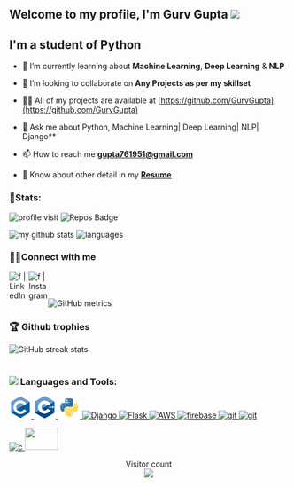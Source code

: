 ## Welcome to my profile, I'm Gurv Gupta <img src="https://media.giphy.com/media/hvRJCLFzcasrR4ia7z/giphy.gif" width="25px">

## I'm a student of Python

- 🌱 I’m currently learning about **Machine Learning**, **Deep Learning** & **NLP**

- 👯 I’m looking to collaborate on **Any Projects as per my skillset**

- 👨‍💻 All of my projects are available at [https://github.com/GurvGupta](https://github.com/GurvGupta)

<!-- - 📝 I Have my portfolio at [https://devangsharma.me/](https://devangsharma.me/) -->

- 💬 Ask me about Python, Machine Learning| Deep Learning| NLP| Django**

- 📫 How to reach me **gupta761951@gmail.com**

- 📄 Know about other detail in my **[Resume](https://bit.ly/gurvresume)**

### 👦Stats:

<div align="left">

![profile visit](https://komarev.com/ghpvc/?username=GurvGupta) 
![Repos Badge](https://badges.pufler.dev/repos/GurvGupta)

<p align="left">
<img src="https://github-readme-stats.vercel.app/api?username=GurvGupta&show_icons=true&theme=buefy" alt="my github stats" width="420"/>&nbsp;<img src="https://github-readme-stats.vercel.app/api/top-langs/?username=GurvGupta&layout=compact&theme=buefy" alt="languages" height="165">
</p>
</div>

### 👨‍💻Connect with me

[<img align="left" alt="f | LinkedIn" width="35px" src="https://cdn.jsdelivr.net/npm/simple-icons@v3/icons/linkedin.svg" />][linkedin]
[<img align="left" alt="f | Instagram" width="35px" src="https://cdn.jsdelivr.net/npm/simple-icons@v3/icons/instagram.svg" />][instagram]
<br />
<br />

![GitHub metrics](https://metrics.lecoq.io/GurvGupta) <br>

### 🏆 Github trophies

![GitHub streak stats](https://github-readme-streak-stats.herokuapp.com/?user=GurvGupta)  
<br />

### <img src="https://media.giphy.com/media/WUlplcMpOCEmTGBtBW/giphy.gif" width="50"> Languages and Tools:

<p align="left">
	<a href="https://www.cprogramming.com/" target="_blank">
		<img src="https://raw.githubusercontent.com/devicons/devicon/master/icons/c/c-original.svg" alt="c" width="40" height="40"/>
	</a>
	<a href="https://www.w3schools.com/cpp/" target="_blank">
		<img src="https://raw.githubusercontent.com/devicons/devicon/master/icons/cplusplus/cplusplus-original.svg" alt="cplusplus" width="40" height="40"/>
	</a>
	<a href="https://www.python.org" target="_blank">
		<img src="https://raw.githubusercontent.com/devicons/devicon/master/icons/python/python-original.svg" alt="python" width="40" height="40"/>
	</a>
	<a href="https://django.com" target="_blank">
		<img src="https://www.djangoproject.com/m/img/logos/django-logo-negative.svg" alt="Django" width="40" height="40"/>
	</a>
	<a href="https://flask.palletsprojects.com/en/2.2.0/" target="_blank">
		<img src="[![Flask](https://github.com/jalbertsr/logo-badge-images/blob/master/img/rsz_flask.png?raw=true)](http://flask.pocoo.org/)" alt="Flask" width="40" height="40"/>
	</a>
	<a href="https://aws.amazon.com/" target="_blank">
		<img src="https://upload.wikimedia.org/wikipedia/commons/9/93/Amazon_Web_Services_Logo.svg" alt="AWS" width="40" height="40"/>
	</a>
	<a href="https://firebase.google.com/" target="_blank">
		<img src="https://www.vectorlogo.zone/logos/firebase/firebase-icon.svg" alt="firebase" width="40" height="40"/>
	</a>
	<a href="https://git-scm.com/" target="_blank">
		<img src="https://www.vectorlogo.zone/logos/git-scm/git-scm-icon.svg" alt="git" width="40" height="40"/>
	</a>
	<a href="https://www.sqlite.org/index.html" target="_blank">
		<img src="https://img.shields.io/badge/SQLite-07405E?style=for-the-badge&logo=sqlite&logoColor=white" alt="git" width="40" height="40"/>
	</a>

	
	
</p>


<p align="left">
	<a href="https://leetcode.com/gurv_gupta/" target="_blank">
		<img src="https://media.glassdoor.com/sqll/1763822/leetcode-squarelogo-1524799041565.png" alt="c" width="40" height="40"/>
	</a>
	<!-- <a href="https://codeforces.com/profile/abhaysaini2000" target="_blank">
		<img src="https://image.winudf.com/v2/image/Y29tLlNvZnRUZWNocy5Db2RlRm9yY2VzX2ljb25fMF9jOTA3NjNhMA/icon.png?w=170&fakeurl=1"  width="40" height="40"/>
	</a> -->
	<!-- <a href="https://auth.geeksforgeeks.org/user/abhaysaini2000/practice" target="_blank">
		<img src="https://media.geeksforgeeks.org/wp-content/uploads/20210915115837/gfg3-300x300.png" width="40" height="40"/>
	</a> -->
	<a href="https://www.codechef.com/users/gurv_gupta" target="_blank">
		<img src="https://img.shields.io/badge/CodeChef-%23964B00.svg?style=for-the-badge&logo=CodeChef&logoColor=white" width="60" height="40"/>
	</a>
</p>

[instagram]: https://www.instagram.com/gurvgupta07/
[linkedin]: https://www.linkedin.com/in/gurv-gupta-8b5b03206/

<p align="center"> 
  Visitor count<br>
  <img src="https://profile-counter.glitch.me/GurvGupta/count.svg" />
</p>
